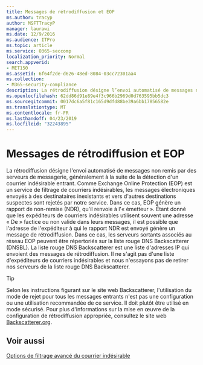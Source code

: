 ```yaml
---
title: Messages de rétrodiffusion et EOP
ms.author: tracyp
author: MSFTTracyP
manager: laurawi
ms.date: 12/9/2016
ms.audience: ITPro
ms.topic: article
ms.service: O365-seccomp
localization_priority: Normal
search.appverid:
- MET150
ms.assetid: 6f64f2de-d626-48ed-8084-03cc72301aa4
ms.collection:
- M365-security-compliance
description: La rétrodiffusion désigne l’envoi automatisé de messages non remis par des serveurs de messagerie, généralement à la suite de la détection d’un courrier indésirable entrant. La liste rouge DNS Backscatterer est une liste d'adresses IP qui envoient des messages de rétrodiffusion. Il ne s'agit pas d'une liste d'expéditeurs de courriers indésirables et nous n'essayons pas de retirer nos serveurs de la liste rouge DNS Backscatterer.
ms.openlocfilehash: 62dd86d91e89e4f3c966b2969d0d763595bb5dc3
ms.sourcegitcommit: 0017dc6a5f81c165d9dfd88be39a6bb17856582e
ms.translationtype: MT
ms.contentlocale: fr-FR
ms.lasthandoff: 04/23/2019
ms.locfileid: "32243895"
---
```

# <a name="backscatter-messages-and-eop"></a>Messages de rétrodiffusion et EOP

La rétrodiffusion désigne l'envoi automatisé de messages non remis par des serveurs de messagerie, généralement à la suite de la détection d'un courrier indésirable entrant. Comme Exchange Online Protection (EOP) est un service de filtrage de courriers indésirables, les messages électroniques envoyés à des destinataires inexistants et vers d'autres destinations suspectes sont rejetés par notre service. Dans ce cas, EOP génère un rapport de non-remise (NDR), qu'il renvoie à l'« émetteur ». Étant donné que les expéditeurs de courriers indésirables utilisent souvent une adresse « De » factice ou non valide dans leurs messages, il est possible que l'adresse de l'expéditeur à qui le rapport NDR est envoyé génère un message de rétrodiffusion. Dans ce cas, les serveurs sortants associés au réseau EOP peuvent être répertoriés sur la liste rouge DNS Backscatterer (DNSBL). La liste rouge DNS Backscatterer est une liste d'adresses IP qui envoient des messages de rétrodiffusion. Il ne s'agit pas d'une liste d'expéditeurs de courriers indésirables et nous n'essayons pas de retirer nos serveurs de la liste rouge DNS Backscatterer. 
  
> [!TIP]
> Selon les instructions figurant sur le site web Backscatterer, l'utilisation du mode de rejet pour tous les messages entrants n'est pas une configuration ou une utilisation recommandée de ce service. Il doit plutôt être utilisé en mode sécurisé. Pour plus d'informations sur la mise en œuvre de la configuration de rétrodiffusion appropriée, consultez le site web [Backscatterer.org](http://www.backscatterer.org/?target=usage). 
  
## <a name="related-topics"></a>Voir aussi
  
[Options de filtrage avancé du courrier indésirable](advanced-spam-filtering-asf-options.md)
  


